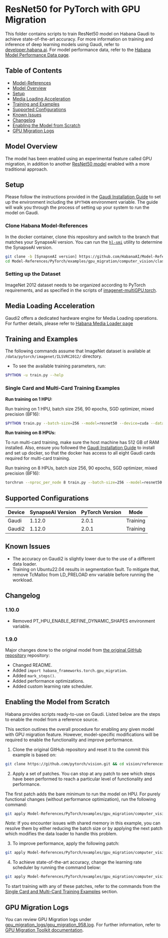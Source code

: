 # ResNet50 for PyTorch with GPU Migration
This folder contains scripts to train ResNet50 model on Habana Gaudi to achieve state-of-the-art accuracy.
For more information on training and inference of deep learning models using Gaudi, refer to [developer.habana.ai](https://developer.habana.ai/resources/).
For model performance data, refer to the [Habana Model Performance Data page](https://developer.habana.ai/resources/habana-training-models/#performance).

## Table of Contents
  - [Model-References](../../../../../../README.md)
  - [Model Overview](#model-overview)
  - [Setup](#setup)
  - [Media Loading Acceleration](#media-loading-acceleration)
  - [Training and Examples](#training-and-examples)
  - [Supported Configurations](#supported-configurations)
  - [Known Issues](#known-issues)
  - [Changelog](#changelog)
  - [Enabling the Model from Scratch](#enabling-the-model-from-scratch)
  - [GPU Migration Logs](#gpu-migration-logs)

## Model Overview
The model has been enabled using an experimental feature called GPU migration, in addition to another [ResNet50 model](../../../../../computer_vision/classification/torchvision/README.md) enabled with a more traditional approach.

## Setup
Please follow the instructions provided in the [Gaudi Installation Guide](https://docs.habana.ai/en/latest/Installation_Guide/index.html) to set up the environment including the `$PYTHON` environment variable.
The guide will walk you through the process of setting up your system to run the model on Gaudi.

### Clone Habana Model-References
In the docker container, clone this repository and switch to the branch that matches your SynapseAI version.
You can run the [`hl-smi`](https://docs.habana.ai/en/latest/Management_and_Monitoring/System_Management_Tools_Guide/System_Management_Tools.html#hl-smi-utility-options) utility to determine the SynapseAI version.

```bash
git clone -b [SynapseAI version] https://github.com/HabanaAI/Model-References
cd Model-References/PyTorch/examples/gpu_migration/computer_vision/classification/torchvision
```

### Setting up the Dataset
ImageNet 2012 dataset needs to be organized according to PyTorch requirements, and as specified in the scripts of [imagenet-multiGPU.torch](https://github.com/soumith/imagenet-multiGPU.torch).

## Media Loading Acceleration
Gaudi2 offers a dedicated hardware engine for Media Loading operations.
For further details, please refer to [Habana Media Loader page](https://docs.habana.ai/en/latest/PyTorch/Habana_Media_Loader_PT/Media_Loader_PT.html)

## Training and Examples

The following commands assume that ImageNet dataset is available at `/data/pytorch/imagenet/ILSVRC2012/` directory.

- To see the available training parameters, run:
```bash
$PYTHON -u train.py --help
```

### Single Card and Multi-Card Training Examples

**Run training on 1 HPU:**

Run training on 1 HPU, batch size 256, 90 epochs, SGD optimizer, mixed precision (BF16):
```bash
$PYTHON train.py --batch-size=256 --model=resnet50 --device=cuda --data-path=/data/pytorch/imagenet/ILSVRC2012 --workers=8 --epochs=90 --opt=sgd --amp
```

**Run training on 8 HPUs:**

To run multi-card training, make sure the host machine has 512 GB of RAM installed.
Also, ensure you followed the [Gaudi Installation Guide](https://docs.habana.ai/en/latest/Installation_Guide/GAUDI_Installation_Guide.html) to install and set up docker, so that the docker has access to all eight Gaudi cards required for multi-card training.

Run training on 8 HPUs, batch size 256, 90 epochs, SGD optimizer, mixed precision (BF16):
```bash
torchrun --nproc_per_node 8 train.py --batch-size=256 --model=resnet50 --device=cuda --data-path=/data/pytorch/imagenet/ILSVRC2012 --workers=8 --epochs=90 --opt=sgd --amp
```

## Supported Configurations
| Device  | SynapseAI Version | PyTorch Version | Mode |
|---------|-------------------|-----------------|-------|
| Gaudi   | 1.12.0             | 2.0.1          | Training |
| Gaudi2  | 1.12.0             | 2.0.1          | Training |

## Known Issues
* The accuracy on Gaudi2 is slightly lower due to the use of a different data loader.
* Training on Ubuntu22.04 results in segmentation fault. To mitigate that, remove TcMalloc from LD_PRELOAD env variable before running the workload.

## Changelog
### 1.10.0
* Removed PT_HPU_ENABLE_REFINE_DYNAMIC_SHAPES environment variable.
### 1.9.0
Major changes done to the original model from [the original GitHub repository](https://github.com/pytorch/vision/tree/900982fccb88d1220cac5b1dad9ae37dd7554f2e/references/classification) repository:
* Changed README.
* Added `import habana_frameworks.torch.gpu_migration`.
* Added `mark_steps()`.
* Added performance optimizations.
* Added custom learning rate scheduler.

## Enabling the Model from Scratch
Habana provides scripts ready-to-use on Gaudi.
Listed below are the steps to enable the model from a reference source.

This section outlines the overall procedure for enabling any given model with GPU migration feature.
However, model-specific modifications will be required to enable the functionality and improve performance.

1. Clone the original GitHub repository and reset it to the commit this example is based on:
```bash
git clone https://github.com/pytorch/vision.git && cd vision/references/classification && git reset --hard 900982fccb88d1220cac5b1dad9ae37dd7554f2e
```

2. Apply a set of patches.
You can stop at any patch to see which steps have been performed to reach a particular level of functionality and performance.

The first patch adds the bare minimum to run the model on HPU. For purely functional changes (without performance optimization), run the following command:
```bash
git apply Model-References/PyTorch/examples/gpu_migration/computer_vision/classification/torchvision/patches/minimal_changes.diff
```

*Note:* If you encounter issues with shared memory in this example, you can resolve them by either reducing the batch size or by applying the next patch which modifies the data loader to handle this problem.

3. To improve performance, apply the following patch:
```bash
git apply Model-References/PyTorch/examples/gpu_migration/computer_vision/classification/torchvision/patches/performance_improvements.diff
```

4. To achieve state-of-the-art accuracy, change the learning rate scheduler by running the command below:
```bash
git apply Model-References/PyTorch/examples/gpu_migration/computer_vision/classification/torchvision/patches/lr_scheduler.diff
```

To start training with any of these patches, refer to the commands from the [Single Card and Multi-Card Training Examples](#single-card-and-multi-card-training-examples) section.

## GPU Migration Logs
You can review GPU Migration logs under [gpu_migration_logs/gpu_migration_958.log](gpu_migration_logs/gpu_migration_958.log).
For further information, refer to [GPU Migration Toolkit documentation](https://docs.habana.ai/en/latest/PyTorch/PyTorch_Model_Porting/GPU_Migration_Toolkit/GPU_Migration_Toolkit.html#enabling-logging-feature).